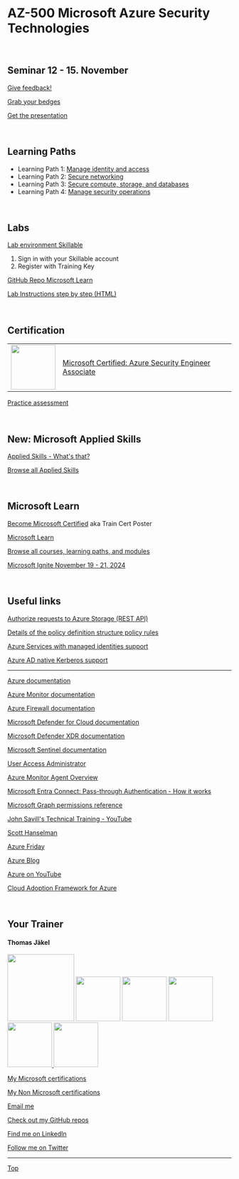[LP1]: https://learn.microsoft.com/en-us/training/paths/manage-identity-access-new/
[LP2]: https://learn.microsoft.com/en-us/training/paths/secure-networking/
[LP3]: https://learn.microsoft.com/en-us/training/paths/secure-compute-storage-databases/
[LP4]: https://learn.microsoft.com/en-us/training/paths/manage-security-operations-new/

# AZ-500 Microsoft Azure Security Technologies

<br>

## Seminar 12 - 15. November

[Give feedback!](https://www.metricsthatmatter.com/url/u.aspx?06F60A77A216091703)

[Grab your bedges](https://api.brainymotion.de/msbadge/redeem?pid=229509&cd=X9K84V)

[Get the presentation](pdf/)

<br>

## Learning Paths

- Learning Path 1: [Manage identity and access][LP1]
- Learning Path 2: [Secure networking][LP2]
- Learning Path 3: [Secure compute, storage, and databases][LP3]
- Learning Path 4: [Manage security operations][LP4]

<br>


## Labs

[Lab environment Skillable](https://brainymotion.learnondemand.net) 

1. Sign in with your Skillable account 
2. Register with Training Key

<!--[Go Deploy](https://lms.godeploy.it) -->

[GitHub Repo Microsoft Learn](https://github.com/MicrosoftLearning/AZ500-AzureSecurityTechnologies)

[Lab Instructions step by step (HTML)](https://microsoftlearning.github.io/AZ500-AzureSecurityTechnologies/)

<br>


## Certification

|   |   |
| - | - |
|<img src="https://download69118.blob.core.windows.net/anon/microsoft-certified-associate-badge.svg" width="100"/>|[Microsoft Certified: Azure Security Engineer Associate](https://learn.microsoft.com/en-us/credentials/certifications/azure-security-engineer)|


[Practice assessment](https://learn.microsoft.com/en-us/credentials/certifications/azure-security-engineer/practice/assessment?assessment-type=practice&assessmentId=57&practice-assessment-type=certification)

<br>                                                                


## New: Microsoft Applied Skills

[Applied Skills - What's that?](https://learn.microsoft.com/en-us/credentials/)

[Browse all Applied Skills](https://learn.microsoft.com/en-us/credentials/browse/?credential_types=applied%20skills)

<br>

## Microsoft Learn

[Become Microsoft Certified](https://aka.ms/traincertposter) aka Train Cert Poster

[Microsoft Learn](https://learn.microsoft.com)

[Browse all courses, learning paths, and modules](https://learn.microsoft.com/en-us/training/browse/)

[Microsoft Ignite November 19 - 21, 2024](https://ignite.microsoft.com/en-US/home)

<br>



## Useful links

[Authorize requests to Azure Storage (REST API)](https://learn.microsoft.com/en-us/rest/api/storageservices/authorize-requests-to-azure-storage)

[Details of the policy definition structure policy rules](https://learn.microsoft.com/en-us/azure/governance/policy/concepts/definition-structure-policy-rule)

[Azure Services with managed identities support](https://learn.microsoft.com/en-us/entra/identity/managed-identities-azure-resources/managed-identities-status)

[Azure AD native Kerberos support](https://learn.microsoft.com/en-us/azure/storage/files/storage-files-identity-auth-hybrid-identities-enable)

---

[Azure documentation](https://docs.microsoft.com/en-us/azure/)

[Azure Monitor documentation](https://learn.microsoft.com/en-us/azure/azure-monitor/)

[Azure Firewall documentation](https://learn.microsoft.com/en-us/azure/firewall/)

[Microsoft Defender for Cloud documentation](https://learn.microsoft.com/en-us/azure/defender-for-cloud/)

[Microsoft Defender XDR documentation](https://learn.microsoft.com/en-us/defender-xdr/?source=recommendations)

[Microsoft Sentinel documentation ](https://learn.microsoft.com/en-us/azure/sentinel/)

[User Access Administrator](https://learn.microsoft.com/en-us/azure/role-based-access-control/rbac-and-directory-admin-roles#differences-between-azure-roles-and-azure-ad-roles)

[Azure Monitor Agent Overview](https://learn.microsoft.com/en-us/azure/azure-monitor/agents/agents-overview)

[Microsoft Entra Connect: Pass-through Authentication - How it works](https://learn.microsoft.com/en-us/entra/identity/hybrid/connect/how-to-connect-pta-how-it-works)

[Microsoft Graph permissions reference](https://learn.microsoft.com/en-us/graph/permissions-reference)

[John Savill's Technical Training - YouTube](https://www.youtube.com/@NTFAQGuy)

[Scott Hanselman](https://www.hanselman.com/)

[Azure Friday](https://docs.microsoft.com/en-us/shows/azure-friday/)

[Azure Blog](https://azure.microsoft.com/en-us/blog/)

[Azure on YouTube](https://www.youtube.com/c/MicrosoftAzure)

[Cloud Adoption Framework for Azure](https://docs.microsoft.com/en-us/azure/cloud-adoption-framework/)


<br>

##  Your Trainer
#### Thomas Jäkel

<img src="https://download69118.blob.core.windows.net/anon/Profilbild.jpg" width="150"/>
<img src="https://download69118.blob.core.windows.net/anon/Standard MCT Badge Large.png" width=100>
<a href="https://www.credly.com/badges/72439d56-7895-4b92-84bd-fec12c84fd18/public_url"><img src="https://download69118.blob.core.windows.net/anon/mcse-cloud-platform-and-infrastructure-certified-2016.png" width="100"/></a>
<a href="https://learn.microsoft.com/api/credentials/share/en-us/tjaekel/A8E4CC3EAA93F4C2?sharingId=EBAFABC36CF6EBDC"><img src="https://download69118.blob.core.windows.net/anon/microsoft-certified-azure-solutions-architect-expert.png" width=100>
<a href="https://https://www.credly.com/badges/8ef5f8fb-6b84-4223-add8-4938096c67b2"><img src="https://download69118.blob.core.windows.net/anon/aws-certified-solutions-architect-associate.png" width=100>
<a href="https://www.credly.com/badges/7f2c6c3e-d3e3-4e32-9299-adf3278948a3/public_url"><img src="https://download69118.blob.core.windows.net/anon/instructor-recognition-1-000-students-reached.png" width="100"/></a>

[My Microsoft certifications](https://learn.microsoft.com/en-us/users/tjaekel/transcript/d4yjrcx32nome0r)

[My Non Microsoft certifications](https://www.credly.com/users/thomas-jakel)

[Email me](mailto:thomas.jaekel@brainymotion.de)

[Check out my GitHub repos](https://github.com/www42)

[Find me on LinkedIn](https://linkedin.com/in/tjkkll)

[Follow me on Twitter](https://twitter.com/tjkkll)


---

[Top](#az-500-microsoft-azure-security-technologies)
